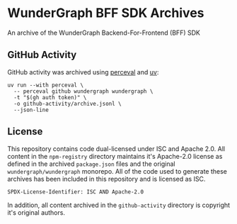 # WunderGraph BFF SDK Archives

An archive of the WunderGraph Backend-For-Frontend (BFF) SDK

## GitHub Activity

GitHub activity was archived using [perceval](https://perceval.readthedocs.io/en/latest/perceval/github.html) and [uv](https://docs.astral.sh/uv/):

    uv run --with perceval \
      -- perceval github wundergraph wundergraph \
      -t "$(gh auth token)" \
      -o github-activity/archive.jsonl \
      --json-line


## License

This repository contains code dual-licensed under ISC and Apache 2.0. All content in the `npm-registry` directory maintains it's Apache-2.0 license as defined in the archived `package.json` files and the original `wundergraph/wundergraph` monorepo. All of the code used to generate these archives has been included in this repository and is licensed as ISC.

`SPDX-License-Identifier: ISC AND Apache-2.0`

In addition, all content archived in the `github-activity` directory is copyright it's original authors.
